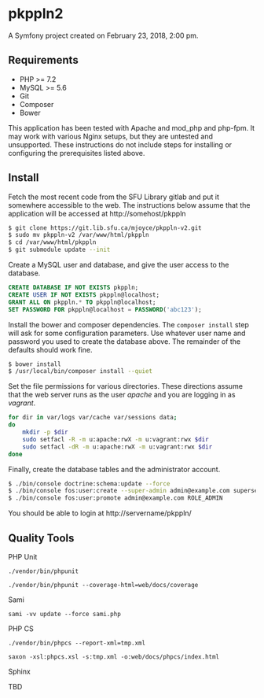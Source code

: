 pkppln2
=======

A Symfony project created on February 23, 2018, 2:00 pm.

Requirements
------------

 * PHP >= 7.2
 * MySQL >= 5.6
 * Git
 * Composer
 * Bower
 
This application has been tested with Apache and mod_php and php-fpm. It 
may work with various Nginx setups, but they are untested and unsupported. These 
instructions do not include steps for installing or configuring the 
prerequisites listed above.

Install
-------

Fetch the most recent code from the SFU Library gitlab and put it 
somewhere accessible to the web. The instructions below assume that the application
will be accessed at http://somehost/pkppln

```bash
$ git clone https://git.lib.sfu.ca/mjoyce/pkppln-v2.git
$ sudo mv pkppln-v2 /var/www/html/pkppln
$ cd /var/www/html/pkppln
$ git submodule update --init
```

Create a MySQL user and database, and give the user access to the database.

```sql
CREATE DATABASE IF NOT EXISTS pkppln;
CREATE USER IF NOT EXISTS pkppln@localhost;
GRANT ALL ON pkppln.* TO pkppln@localhost;
SET PASSWORD FOR pkppln@localhost = PASSWORD('abc123');
```

Install the bower and composer dependencies. The `composer install` step 
will ask for some configuration parameters. Use whatever user name and password 
you used to create the database above. The remainder of the defaults should 
work fine.

```bash
$ bower install
$ /usr/local/bin/composer install --quiet
```

Set the file permissions for various directories. These directions assume that the 
web server runs as the user _apache_ and you are logging in as _vagrant_.

```bash
for dir in var/logs var/cache var/sessions data;
do
    mkdir -p $dir
    sudo setfacl -R -m u:apache:rwX -m u:vagrant:rwx $dir
    sudo setfacl -dR -m u:apache:rwX -m u:vagrant:rwx $dir
done
```

Finally, create the database tables and the administrator account.

```bash
$ ./bin/console doctrine:schema:update --force
$ ./bin/console fos:user:create --super-admin admin@example.com supersecret Admin Library
$ ./bin/console fos:user:promote admin@example.com ROLE_ADMIN

```

You should be able to login at http://servername/pkppln/

Quality Tools
-------------

PHP Unit

`./vendor/bin/phpunit`

`./vendor/bin/phpunit --coverage-html=web/docs/coverage`

Sami

`sami -vv update --force sami.php`

PHP CS

`./vendor/bin/phpcs --report-xml=tmp.xml`

`saxon -xsl:phpcs.xsl -s:tmp.xml -o:web/docs/phpcs/index.html`

Sphinx

TBD
